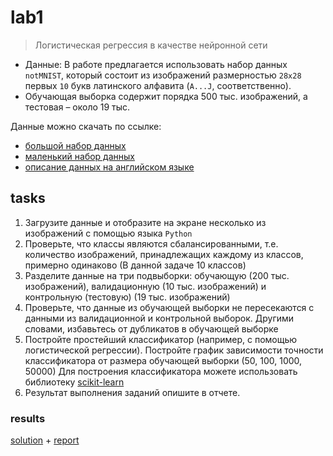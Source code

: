 # lab1
> Логистическая регрессия в качестве нейронной сети

- Данные: В работе предлагается использовать набор данных `notMNIST`, который состоит из изображений размерностью `28x28` первых `10` букв латинского алфавита (`A...J`, соответственно).
- Обучающая выборка содержит порядка 500 тыс. изображений, а тестовая – около 19 тыс.

Данные можно скачать по ссылке:
- [большой набор данных](https://commondatastorage.googleapis.com/books1000/notMNIST_large.tar.gz)
- [маленький набор данных](https://commondatastorage.googleapis.com/books1000/notMNIST_small.tar.gz)
- [описание данных на английском языке](http://yaroslavvb.blogspot.sg/2011/09/notmnist-dataset.html)

## tasks
1. Загрузите данные и отобразите на экране несколько из изображений с помощью языка `Python`
2. Проверьте, что классы являются сбалансированными, т.е. количество изображений, принадлежащих каждому из классов, примерно одинаково (В данной задаче 10 классов)
3. Разделите данные на три подвыборки: обучающую (200 тыс. изображений), валидационную (10 тыс. изображений) и контрольную (тестовую) (19 тыс. изображений)
4. Проверьте, что данные из обучающей выборки не пересекаются с данными из валидационной и контрольной выборок. Другими словами, избавьтесь от дубликатов в обучающей выборке
5. Постройте простейший классификатор (например, с помощью логистической регрессии). Постройте график зависимости точности классификатора от размера обучающей выборки (50, 100, 1000, 50000) Для построения классификатора можете использовать библиотеку [scikit-learn](http://scikit-learn.org)
6. Результат выполнения заданий опишите в отчете.

### results

[solution](/ml/sem4/lab1/lab1.ipynb) + [report](/ml/sem4/lab1/lab1.md)
